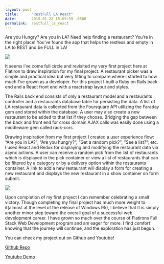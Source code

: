 ```yaml
---
layout: post
title:      "RestFull LA React"
date:       2019-01-22 15:09:39 -0500
permalink:  restfull_la_react
---
```



Are you Hungry? Are you in LA? Need help finding a restaurant? You’re in the right place! You’ve found the app that helps the restless and empty in LA to REST and be FULL in LA!

![](https://media1.tenor.com/images/d2c70e7550051236ec3d1ae0449c9976/tenor.gif?itemid=3473685)

It seems I’ve come full circle and revisited my very first project here at Flatiron to draw inspiration for my final project. A restaurant picker was a simple and practical idea but very fitting to compare where I started to how much I’ve grown as a developer. For this project I built a Ruby on Rails back end and a React front end with a reactstrap layout and styles.

The Rails back end consists of only a restaurant model and a restaurants controller and a restaurants database table for persisting the data. A list of LA restaurant data is collected from the Foursquare API utilizing the Faraday gem and stored within the database. A user may also create a new restaurant to be added to that list if they choose. Bridging the gap between the back and front end for cross domain AJAX calls was easily done using a middleware gem called rack-cors.

Drawing inspiration from my first project I created a user experience flow: “Are you in LA?”; “Are you hungry?”; “Get a random pick?”; “See a list?”; etc. I used React and Redux for displaying and modifying the restaurant data via async actions. A user can receive a random pick from the list of restaurants which is displayed in the pick container or view a list of restaurants that can be filtered by a category or by a delivery option within the restaurants container. A link to add a new restaurant will display a form for creating a new restaurant and displays the new restaurant in a show container on form submit.

![](https://i.imgur.com/2wqeZ48.jpg)

Upon completion of my first project I can remember celebrating a small victory. Though completing my final project has much more weight to it(almost at the level of the release of Windows 95), I believe that It is simply another minor step toward the overall goal of a successful web development career. I have grown so much over the course of Flatirons Full Stack Web Development program and am eager for more. I find comfort knowing that the journey will continue, and the exploration has just begun.

You can check my project out on Github and Youtube!

[Github Repo](https://github.com/Xplor8r/rest_full_la_react)

[Youtube Demo](https://youtu.be/V5SR3cZ0TNc)




